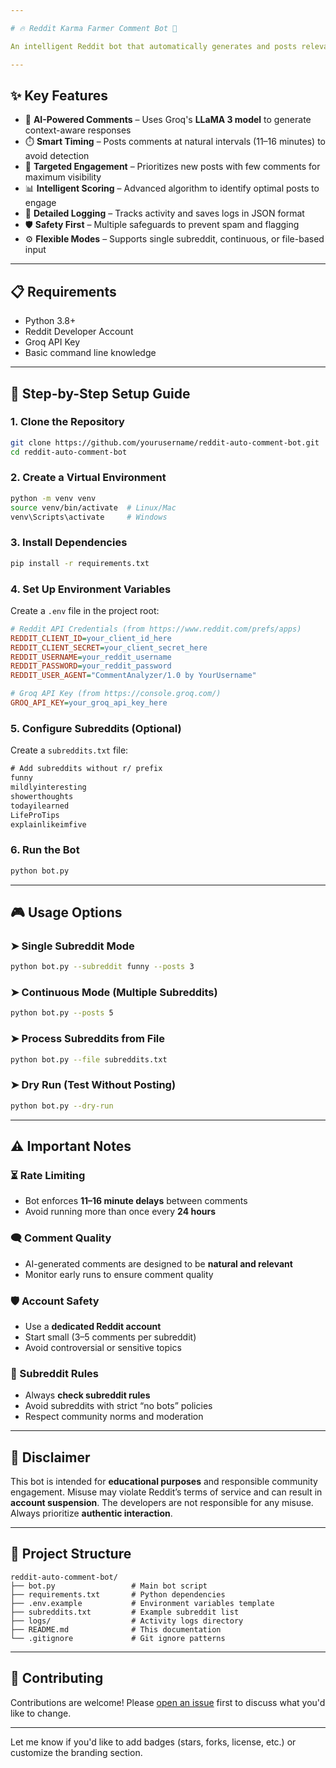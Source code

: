 ```yaml
---

# 🔥 Reddit Karma Farmer Comment Bot 🤖

An intelligent Reddit bot that automatically generates and posts relevant comments using **Groq's lightning-fast AI models**. Perfect for engaging with communities while maintaining natural interaction patterns.

---
```


## ✨ Key Features

* 🤖 **AI-Powered Comments** – Uses Groq's **LLaMA 3 model** to generate context-aware responses
* ⏱️ **Smart Timing** – Posts comments at natural intervals (11–16 minutes) to avoid detection
* 🎯 **Targeted Engagement** – Prioritizes new posts with few comments for maximum visibility
* 📊 **Intelligent Scoring** – Advanced algorithm to identify optimal posts to engage
* 📝 **Detailed Logging** – Tracks activity and saves logs in JSON format
* 🛡️ **Safety First** – Multiple safeguards to prevent spam and flagging
* ⚙️ **Flexible Modes** – Supports single subreddit, continuous, or file-based input

---

## 📋 Requirements

* Python 3.8+
* Reddit Developer Account
* Groq API Key
* Basic command line knowledge

---

## 🚀 Step-by-Step Setup Guide

### 1. Clone the Repository

```bash
git clone https://github.com/yourusername/reddit-auto-comment-bot.git
cd reddit-auto-comment-bot
```

### 2. Create a Virtual Environment

```bash
python -m venv venv
source venv/bin/activate  # Linux/Mac
venv\Scripts\activate     # Windows
```

### 3. Install Dependencies

```bash
pip install -r requirements.txt
```

### 4. Set Up Environment Variables

Create a `.env` file in the project root:

```ini
# Reddit API Credentials (from https://www.reddit.com/prefs/apps)
REDDIT_CLIENT_ID=your_client_id_here
REDDIT_CLIENT_SECRET=your_client_secret_here
REDDIT_USERNAME=your_reddit_username
REDDIT_PASSWORD=your_reddit_password
REDDIT_USER_AGENT="CommentAnalyzer/1.0 by YourUsername"

# Groq API Key (from https://console.groq.com/)
GROQ_API_KEY=your_groq_api_key_here
```

### 5. Configure Subreddits (Optional)

Create a `subreddits.txt` file:

```txt
# Add subreddits without r/ prefix
funny
mildlyinteresting
showerthoughts
todayilearned
LifeProTips
explainlikeimfive
```

### 6. Run the Bot

```bash
python bot.py
```

---

## 🎮 Usage Options

### ➤ Single Subreddit Mode

```bash
python bot.py --subreddit funny --posts 3
```

### ➤ Continuous Mode (Multiple Subreddits)

```bash
python bot.py --posts 5
```

### ➤ Process Subreddits from File

```bash
python bot.py --file subreddits.txt
```

### ➤ Dry Run (Test Without Posting)

```bash
python bot.py --dry-run
```

---

## ⚠️ Important Notes

### ⏳ Rate Limiting

* Bot enforces **11–16 minute delays** between comments
* Avoid running more than once every **24 hours**

### 🗨️ Comment Quality

* AI-generated comments are designed to be **natural and relevant**
* Monitor early runs to ensure comment quality

### 🛡️ Account Safety

* Use a **dedicated Reddit account**
* Start small (3–5 comments per subreddit)
* Avoid controversial or sensitive topics

### 📜 Subreddit Rules

* Always **check subreddit rules**
* Avoid subreddits with strict “no bots” policies
* Respect community norms and moderation

---

## 📜 Disclaimer

This bot is intended for **educational purposes** and responsible community engagement. Misuse may violate Reddit’s terms of service and can result in **account suspension**. The developers are not responsible for any misuse. Always prioritize **authentic interaction**.

---

## 📁 Project Structure

```
reddit-auto-comment-bot/
├── bot.py                 # Main bot script
├── requirements.txt       # Python dependencies
├── .env.example           # Environment variables template
├── subreddits.txt         # Example subreddit list
├── logs/                  # Activity logs directory
├── README.md              # This documentation
└── .gitignore             # Git ignore patterns
```

---

## 🤝 Contributing

Contributions are welcome! Please [open an issue](https://github.com/yourusername/reddit-auto-comment-bot/issues) first to discuss what you'd like to change.

---

Let me know if you'd like to add badges (stars, forks, license, etc.) or customize the branding section.
